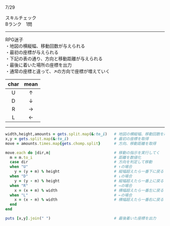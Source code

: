 7/29
 
スキルチェック  
Bランク　1問  
 
-------------------------------------------
RPG迷子  
・地図の横縦幅、移動回数が与えられる  
・最初の座標が与えられる  
・下記の表の通り、方向と移動距離が与えられる  
・最後に着いた場所の座標を出力  
・通常の座標と違って、↗︎の方向で座標が増えていく
 
| char | mean |
|:-----------:|:------------:|
| U | ↑ |
| D | ↓ |
| R | → |
| L | ← |　　
 
-------------------------------------------
 
```ruby
width,height,amounts = gets.split.map(&:to_i)   # 地図の横縦幅、移動回数を取得
x,y = gets.split.map(&:to_i)                    # 最初の座標を取得
move = amounts.times.map{gets.chomp.split}      # 方向、移動距離を取得

move.each do |dir,m|                            # 移動の指示を実行してく
  m = m.to_i                                    # 距離を数値化
  case dir                                      # 方向を判定して移動
  when "U"                                      # ↑の場合
    y = (y + m) % height                        # 縦幅超えたら一番下に戻る
  when "D"                                      # ↓の場合
    y = (y - m) % height                        # 縦幅超えたら一番上に戻る
  when "R"                                      # →の場合
    x = (x + m) % width                         # 横幅超えたら一番左に戻る
  when "L"                                      # ←の場合
    x = (x - m) % width                         # 横幅超えたら一番右に戻る
  end
end

puts [x,y].join(" ")                            # 最後着いた座標を出力
```
